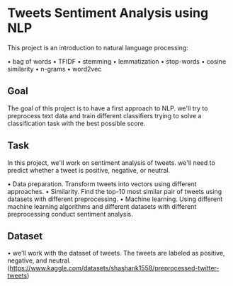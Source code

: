 # Tweets Sentiment Analysis using NLP

This project is an introduction to natural language processing: 
  
  • bag of words
  • TFIDF
  • stemming
  • lemmatization
  • stop-words
  • cosine similarity
  • n-grams
  • word2vec

## Goal

The goal of this project is to have a first approach to NLP. we'll try to preprocess text data and train different classifiers trying to solve a classification task with the best possible score.

## Task

In this project, we'll work on sentiment analysis of tweets. we'll need to predict whether a tweet is positive, negative, or neutral.
  
  • Data preparation. Transform tweets into vectors using different approaches.
  • Similarity. Find the top-10 most similar pair of tweets using datasets with different preprocessing.
  • Machine learning. Using different machine learning algorithms and different datasets with different preprocessing conduct sentiment analysis.

## Dataset
 
 • we'll work with the dataset of tweets. The tweets are labeled as positive, negative, and neutral. (https://www.kaggle.com/datasets/shashank1558/preprocessed-twitter-tweets)
